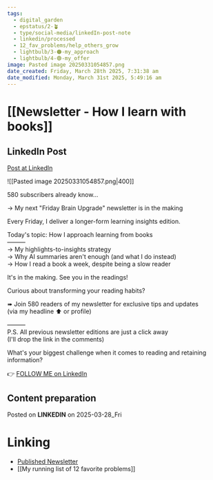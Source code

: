 ```yaml
---
tags:
  - digital_garden
  - epstatus/2-🪴
  - type/social-media/linkedIn-post-note
  - linkedin/processed
  - 12_fav_problems/help_others_grow
  - lightbulb/3-🟠-my_approach
  - lightbulb/4-🟢-my_offer
image: Pasted image 20250331054857.png
date_created: Friday, March 28th 2025, 7:31:38 am
date_modified: Monday, March 31st 2025, 5:49:16 am
---
```

# [[Newsletter - How I learn with books]]
## LinkedIn Post
[Post at LinkedIn](https://www.linkedin.com/posts/sebastiankamilli_580-subscribers-already-know-my-next-activity-7311281041946599424-lFpA?utm_source=share&utm_medium=member_desktop&rcm=ACoAAA1M1pkBgWCYPhT45EpfLiHzViQqRWNCIv4)

![[Pasted image 20250331054857.png|400]]

580 subscribers already know...  
  
→ My next "Friday Brain Upgrade" newsletter is in the making  
  
Every Friday, I deliver a longer-form learning insights edition.  
  
Today's topic: How I approach learning from books  
———  
→ My highlights-to-insights strategy  
→ Why AI summaries aren't enough (and what I do instead)  
→ How I read a book a week, despite being a slow reader  
  
It's in the making. See you in the readings!  
  
Curious about transforming your reading habits?  
  
➠ Join 580 readers of my newsletter for exclusive tips and updates  
(via my headline ⬆︎ or profile)  
  
———  
P.S. All previous newsletter editions are just a click away  
(I'll drop the link in the comments)  
  
What's your biggest challenge when it comes to reading and retaining information?


👉 [FOLLOW ME on LinkedIn](https://www.linkedin.com/comm/mynetwork/discovery-see-all?usecase=PEOPLE_FOLLOWS&followMember=sebastiankamilli)

## Content preparation



Posted on **LINKEDIN** on 2025-03-28_Fri
# Linking
+ [Published Newsletter](https://pages.quintsmart.com/posts/i-ve-spent-100-hours-perfecting-my-reading-system-steal-it-in-5-minutes-the-friday-brain-upgrade)
+ [[My running list of 12 favorite problems]]